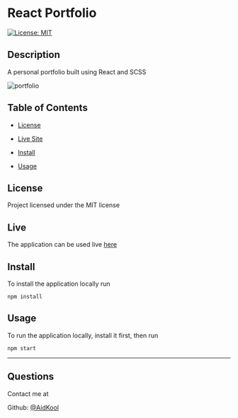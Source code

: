 # React Portfolio

[![License: MIT](https://img.shields.io/badge/License-MIT-yellow.svg)](https://opensource.org/licenses/MIT)

## Description

A personal portfolio built using React and SCSS

![portfolio](https://user-images.githubusercontent.com/73796715/162644078-a045c674-4ee3-47ed-82e9-62fe20547c86.png)

## Table of Contents

- [License](#license)

- [Live Site](#live)

- [Install](#install)

- [Usage](#usage)

## License

Project licensed under the MIT license

## Live

The application can be used live [here](https://aidkool.github.io/react-portfolio/)

## Install

To install the application locally run

    npm install

## Usage

To run the application locally, install it first, then run

    npm start

---

## Questions

Contact me at

Github: [@AidKool](https://github.com/AidKool)

